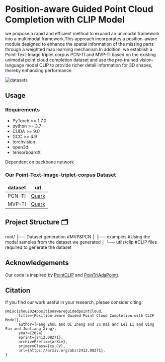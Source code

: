 #  Position-aware Guided Point Cloud Completion with CLIP Model

we propose a rapid and efficient method to expand an unimodal framework into a multimodal framework.This approach incorporates a position-aware module designed to enhance the spatial information of the missing parts through a weighted map learning mechanism.In addition, we establish a Point-Text-Image triplet corpus PCN-TI and MVP-TI based on the existing unimodal point cloud completion dataset and use the pre-trained vision-language model CLIP to provide richer detail information for 3D shapes, thereby enhancing performance.

![datasets](https://github.com/user-attachments/assets/fc9ca4d6-521b-4fb2-826b-5453c485ce17)

## Usage

### Requirements

- PyTorch >= 1.7.0
- python >= 3.7
- CUDA >= 9.0
- GCC >= 4.9 
- torchvision
- open3d
- tensorboardX

Dependent on backbone network


### Our Point-Text-Image-triplet-corpus Dataset

| dataset  | url|
| --- | --- |
| PCN-TI | [Quark](https://pan.quark.cn/s/20c69b4d2f69)  |
| MVP-TI | [Quark](https://pan.quark.cn/s/20c69b4d2f69) |

## Project Structure 🗂️
root/
├── Dataset generation #MVP&PCN
│ 
├── examples #Using the model samples from the dataset we generated
│ 
└── utils/clip #CLIP files required to generate the dataset

## Acknowledgements

Our code is inspired by [PointCLIP](https://github.com/ZrrSkywalker/PointCLIP) and [PoinTr/AdaPointr](https://github.com/yuxumin/PoinTr).

## Citation
If you find our work useful in your research, please consider citing: 
```
@misc{zhou2024positionawareguidedpointcloud,
      title={Position-aware Guided Point Cloud Completion with CLIP Model}, 
      author={Feng Zhou and Qi Zhang and Ju Dai and Lei Li and Qing Fan and Junliang Xing},
      year={2024},
      eprint={2412.08271},
      archivePrefix={arXiv},
      primaryClass={cs.CV},
      url={https://arxiv.org/abs/2412.08271}, 
}
```
